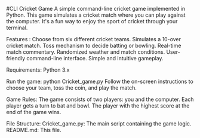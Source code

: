 #CLI Cricket Game
A simple command-line cricket game implemented in Python. This game simulates a cricket match where you can play against the computer. It's a fun way to enjoy the sport of cricket through your terminal.

Features : 
  Choose from six different cricket teams.
  Simulates a 10-over cricket match.
  Toss mechanism to decide batting or bowling.
  Real-time match commentary.
  Randomized weather and match conditions.
  User-friendly command-line interface.
  Simple and intuitive gameplay.
  
Requirements:
  Python 3.x
  

Run the game:
  python Cricket_game.py
  Follow the on-screen instructions to choose your team, toss the coin, and play the match.

Game Rules:
  The game consists of two players: you and the computer.
  Each player gets a turn to bat and bowl.
  The player with the highest score at the end of the game wins.
  
File Structure:
Cricket_game.py: The main script containing the game logic.
README.md: This file.
